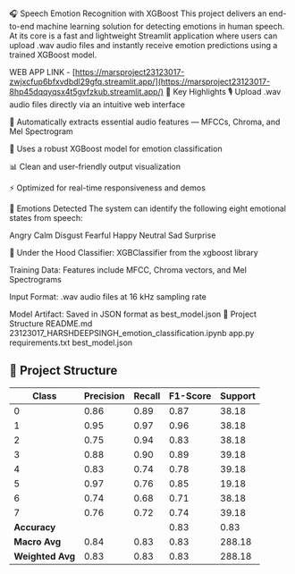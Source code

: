 
🎧 Speech Emotion Recognition with XGBoost
This project delivers an end-to-end machine learning solution for detecting emotions in human speech. At its core is a fast and lightweight Streamlit application where users can upload .wav audio files and instantly receive emotion predictions using a trained XGBoost model.



WEB APP LINK - [https://marsproject23123017-zwjxcfup6bfxvdbdl29gfq.streamlit.app/](https://marsproject23123017-8hp45dqqyqsx4t5gvfzkub.streamlit.app/)
🚀 Key Highlights
🎙️ Upload .wav audio files directly via an intuitive web interface

🎼 Automatically extracts essential audio features — MFCCs, Chroma, and Mel Spectrogram

🤖 Uses a robust XGBoost model for emotion classification

📊 Clean and user-friendly output visualization

⚡ Optimized for real-time responsiveness and demos

🎯 Emotions Detected
The system can identify the following eight emotional states from speech:

 Angry
 Calm
 Disgust
 Fearful
 Happy
 Neutral
 Sad
 Surprise

🧠 Under the Hood
Classifier: XGBClassifier from the xgboost library

Training Data: Features include MFCC, Chroma vectors, and Mel Spectrograms

Input Format: .wav audio files at 16 kHz sampling rate

Model Artifact: Saved in JSON format as best_model.json
📁 Project Structure
README.md 23123017_HARSHDEEPSINGH_emotion_classification.ipynb app.py requirements.txt best_model.json

## 📁 Project Structure
| Class            | Precision | Recall | F1-Score | Support |
| ---------------- | --------- | ------ | -------- | ------- |
| 0                | 0.86      | 0.89   | 0.87     | 38.18   |
| 1                | 0.95      | 0.97   | 0.96     | 38.18   |
| 2                | 0.75      | 0.94   | 0.83     | 38.18   |
| 3                | 0.88      | 0.90   | 0.89     | 39.18   |
| 4                | 0.83      | 0.74   | 0.78     | 39.18   |
| 5                | 0.97      | 0.76   | 0.85     | 19.18   |
| 6                | 0.74      | 0.68   | 0.71     | 38.18   |
| 7                | 0.76      | 0.72   | 0.74     | 39.18   |
| **Accuracy**     |           |        | 0.83     | 0.83    |
| **Macro Avg**    | 0.84      | 0.83   | 0.83     | 288.18  |
| **Weighted Avg** | 0.83      | 0.83   | 0.83     | 288.18  |

